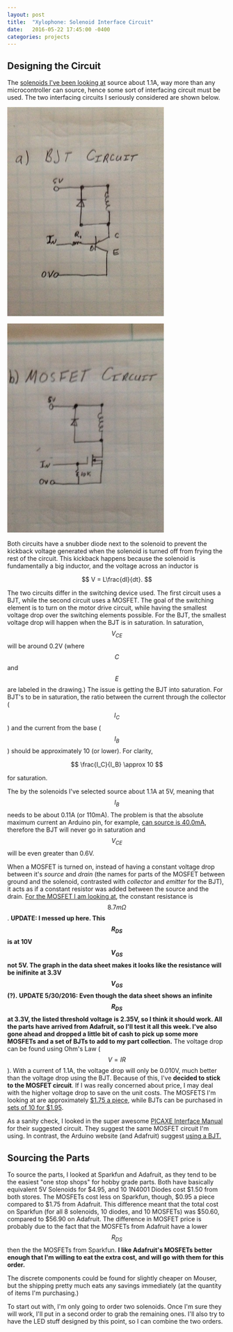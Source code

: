 ```yaml
---
layout: post
title:  "Xylophone: Solenoid Interface Circuit"
date:   2016-05-22 17:45:00 -0400
categories: projects
---
```


## Designing the Circuit

The [solenoids I've been looking at](https://www.adafruit.com/products/2776)
source about 1.1A, way more than any microcontroller can source, hence
some sort of interfacing circuit must be used. The two interfacing
circuits I seriously considered are shown below.

![BJT Circuit](/images/2016-05-22/BJTCircuit.JPG)

![MOSFET Circuit](/images/2016-05-22/MOSFETCircuit.JPG)

Both circuits have a snubber diode next to the solenoid to prevent the kickback
voltage generated when the solenoid is turned off from frying the rest of
the circuit. This kickback happens because the solenoid is fundamentally
a big inductor, and the voltage across an inductor is

$$ V = L\frac{dI}{dt}. $$

The two circuits differ in the switching device used. The first circuit
uses a BJT, while the second circuit uses a MOSFET. The goal of the switching
element is to turn on the motor drive circuit, while having the smallest
voltage drop over the switching elements possible. For the BJT, the
smallest voltage drop will happen when the BJT is in saturation. In
saturation, $$V_{CE}$$ will be around 0.2V (where $$C$$ and $$E$$ are
labeled in the drawing.) The issue is getting the BJT into saturation.
For BJT's to be in saturation, the ratio between the current through
the collector ($$I_C$$) and the current from the base ($$I_B$$) should be approximately 10 (or lower).
For clarity,

$$ \frac{I_C}{I_B} \approx 10 $$

for saturation.

The by the solenoids I've selected source about 1.1A at 5V,
meaning that $$I_B$$ needs to be about 0.11A (or 110mA). The problem is that
the absolute maximum current an Arduino pin, for example, [can source is
40.0mA](http://playground.arduino.cc/Main/ArduinoPinCurrentLimitations),
therefore the BJT will never go in saturation and $$V_{CE}$$ will be
even greater than 0.6V.

When a MOSFET is turned on, instead of having a constant voltage drop between
it's *source* and *drain* (the names for parts of the MOSFET between ground and
the solenoid, contrasted with *collector* and *emitter* for the BJT), it
acts as if a constant resistor was added between the source and the drain.
[For the MOSFET I am looking at](https://www.adafruit.com/products/355), the
constant resistance is $$8.7m\Omega$$. **UPDATE: I messed up here.
This $$R_{DS}$$ is at 10V $$V_{GS}$$ not 5V. The graph in the data sheet
makes it looks like the resistance will be inifinite at 3.3V $$V_{GS}$$ (?).**
**UPDATE 5/30/2016: Even though the data sheet shows an infinite $$R_{DS}$$ at
3.3V, the listed threshold voltage is 2.35V, so I think it should work. All
the parts have arrived from Adafruit, so I'll test it all this week. I've also
gone ahead and dropped a little bit of cash to pick up some more MOSFETs and
a set of BJTs to add to my part collection.**
The voltage drop can be found using
Ohm's Law ($$V = IR$$). With a current of 1.1A, the voltage drop will only be
0.010V, much better than the voltage drop using the BJT. Because of this, I've
**decided to stick to the MOSFET circuit**.
If I was really concerned about price, I may deal with the higher voltage
drop to save on the unit costs. The MOSFETS I'm looking at are approximately
[$1.75 a piece](https://www.adafruit.com/product/355),
while BJTs can be purchased in
[sets of 10 for $1.95](https://www.adafruit.com/product/756).

As a sanity check, I looked in the super awesome
[PICAXE Interface Manual](http://www.picaxe.com/docs/picaxe_manual3.pdf) for
their suggested circuit. They suggest the same MOSFET circuit I'm using.
In contrast, the Arduino website (and Adafruit) suggest
[using a BJT.](http://playground.arduino.cc/uploads/Learning/solenoid_driver.pdf)

## Sourcing the Parts

To source the parts, I looked at Sparkfun and Adafruit, as they tend to be the
easiest "one stop shops" for hobby grade parts. Both have basically equivalent
5V Solenoids for $4.95, and 10 1N4001 Diodes cost $1.50 from both stores. The
MOSFETs cost less on Sparkfun, though, $0.95 a piece compared to $1.75
from Adafruit. This difference meant that the total cost on Sparkfun (for
all 8 solenoids, 10 diodes, and 10 MOSFETs) was $50.60, compared to $56.90
on Adafruit. The difference in MOSFET price is probably due to the fact that
the MOSFETs from Adafruit have a lower $$R_{DS}$$ then the the MOSFETs from
Sparkfun. **I like Adafruit's MOSFETs better enough that I'm willing to eat
the extra cost, and will go with them for this order.**

The discrete components could be found for slightly cheaper on Mouser, but the
shipping pretty much eats any savings immediately (at the quantity of items
I'm purchasing.)

To start out with, I'm only going to order two solenoids. Once I'm sure they
will work, I'll put in a second order to grab the remaining ones. I'll
also try to have the LED stuff designed by this point, so I can combine the
two orders.
